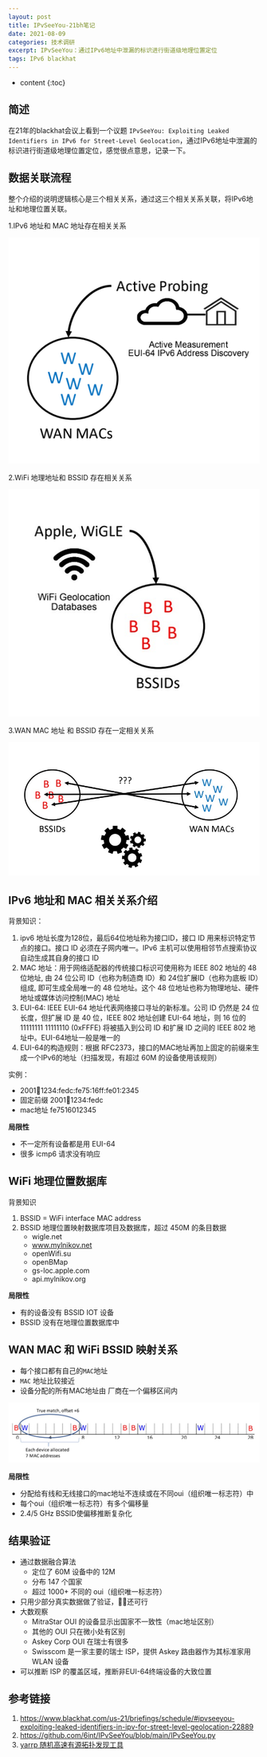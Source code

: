 ```yaml
---
layout: post
title: IPvSeeYou-21bh笔记
date: 2021-08-09
categories: 技术调研
excerpt: IPvSeeYou：通过IPv6地址中泄漏的标识进行街道级地理位置定位
tags: IPv6 blackhat
---
```


* content
{:toc}

## 简述

在21年的blackhat会议上看到一个议题 `IPvSeeYou: Exploiting Leaked Identifiers in IPv6 for Street-Level Geolocation`，通过IPv6地址中泄漏的标识进行街道级地理位置定位，感觉很点意思，记录一下。

## 数据关联流程

整个介绍的说明逻辑核心是三个相关关系，通过这三个相关关系关联，将IPv6地址和地理位置关联。

1.IPv6 地址和 MAC 地址存在相关关系

![1628492391392](/img/IPvSeeYou/ca4f6742c3354f1bb35b3cb0ba7777d6.png)


2.WiFi 地理地址和 BSSID 存在相关关系 

![1628492450525](/img/IPvSeeYou/b65ef39abc884852b18326f807adf2de.png)

3.WAN MAC 地址 和 BSSID 存在一定相关关系

![1628492528407](/img/IPvSeeYou/dbc3af567750439482dd3c1df49de0a8.png)



## IPv6 地址和 MAC 相关关系介绍

背景知识：

1. ipv6 地址长度为128位，最后64位地址称为接口ID，接口 ID 用来标识特定节点的接口。接口 ID 必须在子网内唯一。IPv6 主机可以使用相邻节点搜索协议自动生成其自身的接口 ID
2. MAC 地址：用于网络适配器的传统接口标识可使用称为 IEEE 802 地址的 48 位地址, 由 24 位公司 ID（也称为制造商 ID）和 24位扩展ID（也称为底板 ID）组成, 即可生成全局唯一的 48 位地址。这个 48 位地址也称为物理地址、硬件地址或媒体访问控制(MAC) 地址
3. EUI-64: IEEE EUI-64 地址代表网络接口寻址的新标准。公司 ID 仍然是 24 位长度，但扩展 ID 是 40 位，IEEE 802 地址创建 EUI-64 地址，则 16 位的 11111111 11111110 (0xFFFE) 将被插入到公司 ID 和扩展 ID 之间的 IEEE 802 地址中。EUI-64地址一般是唯一的
4. EUI-64的构造规则：根据 RFC2373，接口的MAC地址再加上固定的前缀来生成一个IPv6的地址（扫描发现，有超过 60M 的设备使用该规则）

实例：
* 2001:abcd:1234:fedc:fe75:16ff:fe01:2345
* 固定前缀 2001:abcd:1234:fedc
* mac地址 fe7516012345

**局限性**
* 不一定所有设备都是用 EUI-64
* 很多 icmp6 请求没有响应

## WiFi 地理位置数据库

背景知识

1. BSSID = WiFi interface MAC address
2. BSSID 地理位置映射数据库项目及数据库，超过 450M 的条目数据
    * wigle.net
    * www.mylnikov.net
    * openWifi.su
    * openBMap
    * gs-loc.apple.com
    * api.mylnikov.org

**局限性**

* 有的设备没有 BSSID  IOT 设备
* BSSID 没有在地理位置数据库中

##  WAN MAC 和 WiFi BSSID 映射关系

* 每个接口都有自己的`MAC`地址
* `MAC` 地址比较接近
* 设备分配的所有MAC地址由 厂商在一个偏移区间内

![1628496785231](/img/IPvSeeYou/f132383276a34446b1b877ffdf705fcf.png)

**局限性**
* 分配给有线和无线接口的mac地址不连续或在不同oui（组织唯一标志符）中
* 每个oui（组织唯一标志符）有多个偏移量
* 2.4/5 GHz BSSID使偏移推断复杂化

## 结果验证

* 通过数据融合算法
    * 定位了 60M 设备中的 12M
    * 分布 147 个国家
    * 超过 1000+ 不同的 oui（组织唯一标志符）
* 只用少部分真实数据做了验证，还可行
* 大数观察
    * MitraStar OUI 的设备显示出国家不一致性（mac地址区别）
    * 其他的 OUI 只在微小处有区别
    * Askey Corp OUI 在瑞士有很多
    * Swisscom 是一家主要的瑞士 ISP，提供 Askey 路由器作为其标准家用 WLAN 设备
* 可以推断 ISP 的覆盖区域，推断非EUI-64终端设备的大致位置

## 参考链接

1. https://www.blackhat.com/us-21/briefings/schedule/#ipvseeyou-exploiting-leaked-identifiers-in-ipv-for-street-level-geolocation-22889
2. https://github.com/6int/IPvSeeYou/blob/main/IPvSeeYou.py
3. [yarrp 随机高速有源拓扑发现工具](https://www.cmand.org/yarrp/)